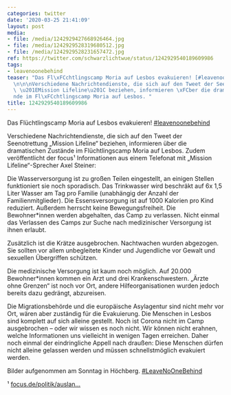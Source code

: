 ```yaml
---
categories: twitter
date: '2020-03-25 21:41:09'
layout: post
media:
- file: /media/1242929427668926464.jpg
- file: /media/1242929528319680512.jpg
- file: /media/1242929528231657472.jpg
ref: https://twitter.com/schwarzlichtwue/status/1242929540189609986
tags:
- leavenoonebehind
teaser: "Das Fl\xFCchtlingscamp Moria auf Lesbos evakuieren! [#leavenoonebehind](/t/leavenoonebehind)\n\
  \n\n\nVerschiedene Nachrichtendienste, die sich auf den Tweet der Seenotrettung\
  \ \u201EMission Lifeline\u201C beziehen, informieren \xFCber die dramatischen Zust\xE4\
  nde im Fl\xFCchtlingscamp Moria auf Lesbos. "
title: 1242929540189609986
---
```

Das Flüchtlingscamp Moria auf Lesbos evakuieren! [#leavenoonebehind](/t/leavenoonebehind)



Verschiedene Nachrichtendienste, die sich auf den Tweet der Seenotrettung „Mission Lifeline“ beziehen, informieren über die dramatischen Zustände im Flüchtlingscamp Moria auf Lesbos. 
Zudem veröffentlicht der focus¹ Informationen aus einem Telefonat mit „Mission Lifeline“-Sprecher Axel Steiner:



Die Wasserversorgung ist zu großen Teilen eingestellt, an einigen Stellen funktioniert sie noch sporadisch.
Das Trinkwasser wird beschräkt auf 6x 1,5 Liter Wasser am Tag pro Familie (unabhängig der Anzahl der Familienmitglieder). Die Essensversorgung ist auf 1000 Kalorien pro Kind reduziert.
Außerdem herrscht keine Bewegungsfreiheit. Die Bewohner\*innen werden abgehalten, das Camp zu verlassen. Nicht einmal das Verlassen des Camps zur Suche nach medizinischer Versorgung ist ihnen erlaubt.



Zusätzlich ist die Krätze ausgebrochen.
Nachtwachen wurden abgezogen. Sie sollten vor allem unbegleitete Kinder und Jugendliche vor Gewalt und sexuellen Übergriffen schützen.

Die medizinische Versorgung ist kaum noch möglich. Auf 20.000 Bewohner\*innen kommen ein Arzt und drei Krankenschwestern.
„Ärzte ohne Grenzen“ ist noch vor Ort, andere Hilfeorganisationen wurden jedoch bereits dazu gedrängt, abzureisen.

Die Migrationsbehörde und die europäische Asylagentur sind nicht mehr vor Ort, wären aber zuständig für die Evakuierung.
Die Menschen in Lesbos sind komplett auf sich alleine gestellt. Noch ist Corona nicht im Camp ausgebrochen – oder wir wissen es noch nicht. Wir können nicht erahnen, welche Informationen uns vielleicht in wenigen Tagen erreichen.
Daher noch einmal der eindringliche Appell nach draußen: Diese Menschen dürfen nicht alleine gelassen werden und müssen schnellstmöglich evakuiert werden.

Bilder aufgenommen am Sonntag in Höchberg. [#LeaveNoOneBehind](/t/leavenoonebehind)



¹ [focus.de/politik/auslan…](https://www.focus.de/politik/ausland/fluechtlingslager-moria-kein-wasser-keine-medizin-mission-lifeline-ueber-katastrophale-situation-auf-lesbos_id_11813210.html)
